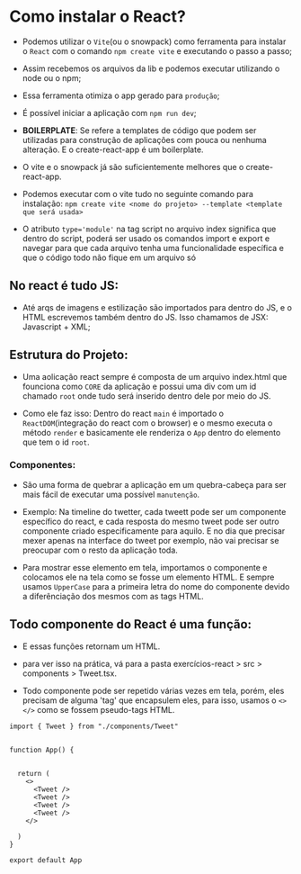 # Como instalar o React?

- Podemos utilizar o `Vite`(ou o snowpack) como ferramenta para instalar o `React` com o comando `npm create vite` e executando o passo a passo;

- Assim recebemos os arquivos da lib e podemos executar utilizando o node ou o npm;

- Essa ferramenta otimiza o app gerado para `produção`;

- É possível iniciar a aplicação com `npm run dev`;

- **BOILERPLATE**: Se refere a templates de código que podem ser utilizadas para construção de aplicações com pouca ou nenhuma alteração. E o create-react-app é um boilerplate.

- O vite e o snowpack já são suficientemente melhores que o create-react-app.

- Podemos executar com o vite tudo no seguinte comando para instalação: `npm create vite <nome do projeto> --template <template que será usada>`

- O atributo `type='module'` na tag script no arquivo index significa que dentro do script, poderá ser usado os comandos import e export e navegar para que cada arquivo tenha uma funcionalidade específica e que o código todo não fique em um arquivo só

## No react é tudo JS:

- Até arqs de imagens e estilização são importados para dentro do JS, e o HTML escrevemos também dentro do JS. Isso chamamos de JSX: Javascript + XML;

## Estrutura do Projeto:

- Uma aolicação react sempre é composta de um arquivo index.html que founciona como `CORE` da aplicação e possui uma div com um id chamado `root` onde tudo será inserido dentro dele por meio do JS.

- Como ele faz isso: Dentro do react `main` é importado o `ReactDOM`(integração do react com o browser) e o mesmo executa o método `render` e basicamente ele renderiza o `App` dentro do elemento que tem o id `root`.

### Componentes:

- São uma forma de quebrar a aplicação em um quebra-cabeça para ser mais fácil de executar uma possível `manutenção`.

- Exemplo: Na timeline do twetter, cada tweett pode ser um componente específico do react, e cada resposta do mesmo tweet pode ser outro componente criado especificamente para aquilo. E no dia que precisar mexer apenas na interface do tweet por exemplo, não vai precisar se preocupar com o resto da aplicação toda.

- Para mostrar esse elemento em tela, importamos o componente e colocamos ele na tela como se fosse um elemento HTML. E sempre usamos `UpperCase` para a primeira letra do nome do componente devido a diferênciação dos mesmos com as tags HTML.

## Todo componente do React é uma função:

- E essas funções retornam um HTML.

- para ver isso na prática, vá para a pasta exercícios-react > src > components > Tweet.tsx.

- Todo componente pode ser repetido várias vezes em tela, porém, eles precisam de alguma 'tag' que encapsulem eles, para isso, usamos o `<></>` como se fossem pseudo-tags HTML.

~~~JS exp App
import { Tweet } from "./components/Tweet"


function App() {
  

  return (
    <>
      <Tweet />
      <Tweet />
      <Tweet />
      <Tweet />
    </>

  )
}

export default App
~~~
